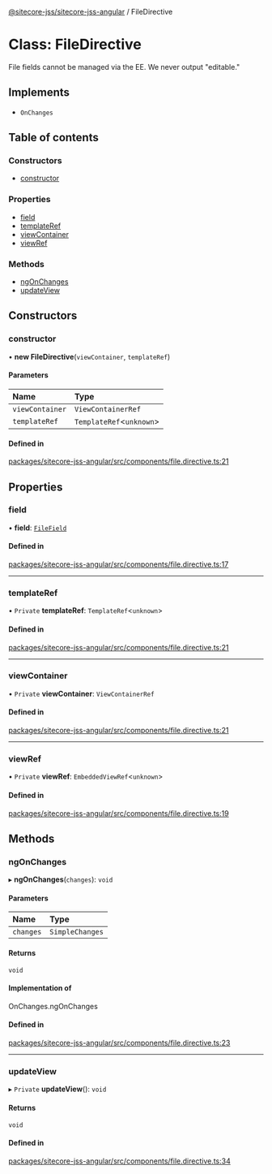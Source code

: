 [@sitecore-jss/sitecore-jss-angular](../README.md) / FileDirective

# Class: FileDirective

File fields cannot be managed via the EE. We never output "editable."

## Implements

- `OnChanges`

## Table of contents

### Constructors

- [constructor](FileDirective.md#constructor)

### Properties

- [field](FileDirective.md#field)
- [templateRef](FileDirective.md#templateref)
- [viewContainer](FileDirective.md#viewcontainer)
- [viewRef](FileDirective.md#viewref)

### Methods

- [ngOnChanges](FileDirective.md#ngonchanges)
- [updateView](FileDirective.md#updateview)

## Constructors

### constructor

• **new FileDirective**(`viewContainer`, `templateRef`)

#### Parameters

| Name | Type |
| :------ | :------ |
| `viewContainer` | `ViewContainerRef` |
| `templateRef` | `TemplateRef`\<`unknown`\> |

#### Defined in

[packages/sitecore-jss-angular/src/components/file.directive.ts:21](https://github.com/Sitecore/jss/blob/d442684a4/packages/sitecore-jss-angular/src/components/file.directive.ts#L21)

## Properties

### field

• **field**: [`FileField`](../interfaces/FileField.md)

#### Defined in

[packages/sitecore-jss-angular/src/components/file.directive.ts:17](https://github.com/Sitecore/jss/blob/d442684a4/packages/sitecore-jss-angular/src/components/file.directive.ts#L17)

___

### templateRef

• `Private` **templateRef**: `TemplateRef`\<`unknown`\>

#### Defined in

[packages/sitecore-jss-angular/src/components/file.directive.ts:21](https://github.com/Sitecore/jss/blob/d442684a4/packages/sitecore-jss-angular/src/components/file.directive.ts#L21)

___

### viewContainer

• `Private` **viewContainer**: `ViewContainerRef`

#### Defined in

[packages/sitecore-jss-angular/src/components/file.directive.ts:21](https://github.com/Sitecore/jss/blob/d442684a4/packages/sitecore-jss-angular/src/components/file.directive.ts#L21)

___

### viewRef

• `Private` **viewRef**: `EmbeddedViewRef`\<`unknown`\>

#### Defined in

[packages/sitecore-jss-angular/src/components/file.directive.ts:19](https://github.com/Sitecore/jss/blob/d442684a4/packages/sitecore-jss-angular/src/components/file.directive.ts#L19)

## Methods

### ngOnChanges

▸ **ngOnChanges**(`changes`): `void`

#### Parameters

| Name | Type |
| :------ | :------ |
| `changes` | `SimpleChanges` |

#### Returns

`void`

#### Implementation of

OnChanges.ngOnChanges

#### Defined in

[packages/sitecore-jss-angular/src/components/file.directive.ts:23](https://github.com/Sitecore/jss/blob/d442684a4/packages/sitecore-jss-angular/src/components/file.directive.ts#L23)

___

### updateView

▸ `Private` **updateView**(): `void`

#### Returns

`void`

#### Defined in

[packages/sitecore-jss-angular/src/components/file.directive.ts:34](https://github.com/Sitecore/jss/blob/d442684a4/packages/sitecore-jss-angular/src/components/file.directive.ts#L34)
